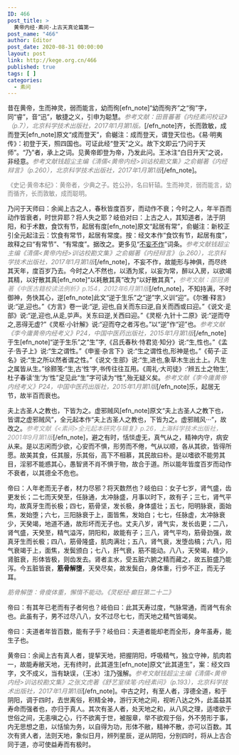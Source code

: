 ```yaml
---
ID: 466
post_title: >
  黄帝内经·素问·上古天真论篇第一
post_name: "466"
author: Editor
post_date: 2020-08-31 00:00:00
layout: post
link: http://kege.org.cn/466
published: true
tags: [ ]
categories:
  - 素问
---
```

昔在黄帝，生而神灵，弱而能言，幼而徇[efn_note]“幼而徇齐”之“徇”字，同“睿”，音“迅”，敏捷之义，引申为聪慧。<span style="color: #808080;"><em>参考文献：田晋蕃著《内经素问校证》（p.7），北京科学技术出版社，2017年1月第1版。</em></span>[/efn_note]齐，长而敦敏，成而登天[efn_note]原文“成而登天”，俞樾注：成而登天，谓登天位也。《易·明夷传》：初登于天，照四国也。可证此经“登天”之义。故下文即云“乃问于天师”。“乃”者，承上之词。见黄帝即登为帝，乃发此问。王冰注“白日升天”之说，非经意。<span style="color: #808080;"><em>参考文献钱超尘主编《清儒&lt;黄帝内经&gt;训诂校勘文集》之俞樾著《内经辩言》（p.260），北京科学技术出版社，2017年1月第1版</em></span>[/efn_note]。

<span style="font-size: 10pt; color: #808080;">《史记·黄帝本纪》：黄帝者，少典之子。姓公孙，名曰轩辕。生而神灵，弱而能言，幼而循齐，长而敦敏，成而聪明。</span>

乃问于天师曰：余闻上古之人，春秋皆度百岁，而动作不衰；今时之人，年半百而动作皆衰者，时世异耶？将人失之耶？岐伯对曰：上古之人，其知道者，法于阴阳，和于术数，食饮有节，起居有度[efn_note]原文“起居有常”，俞樾注：新校正引全元起注云：饮食有常节，起居有常度。按：经文本作“食饮有节，起居有度”，故释之曰“有常节”、“有常度”。据改之。更多见“<a href="http://kege.org.cn/encyclopedia/%e4%b8%8d%e5%a6%84%e4%b8%8d%e4%bd%9c">不妄不作</a>”词条。<span style="color: #808080;"><em>参考文献钱超尘主编《清儒&lt;黄帝内经&gt;训诂校勘文集》之俞樾著《内经辩言》（p.260），北京科学技术出版社，2017年1月第1版</em></span>[/efn_note]，不妄不作，故能形与神俱，而尽终其天年，度百岁乃去。今时之人不然也，以酒为浆，以妄为常，醉以入房，以欲竭其精，以好散其真[efn_note]“以耗散其真”改为“以好散其真”，<span style="color: #999999;"><em>参考文献：邵冠勇著《中医古籍校读法例析》p.154，2012年6月第1版</em></span>[/efn_note]，不知持满，不时御神，务快其心，逆[efn_note]此文“逆于生乐”之“逆”字,义训“迎”。《尔雅·释言》说:“逆,迎也。”《方言》卷一说:“逆, 迎也,自关而东曰逆,自关而西或曰迎。”《说文·辵部》说:“逆,迎也,从辵,屰声。关东曰逆,关西曰迎。”《灵枢·九针十二原》说:“逆而夺之,恶得无虚?”《灵枢·小针解》说:“迎而夺之者泻也。”以“逆”作“迎”也。<span style="color: #808080;"><em>参考文献《李今庸黄帝内经考义》P24，中国中医药出版社，2015年1月第1版</em></span>[/efn_note]于生[efn_note]“逆于生乐”之“生”字,《吕氏春秋·恃君览·知分》说:“生,性也。”《孟子·告子上》说:“生之谓性。”《申鉴·杂言下》说:“生之谓性也,形神是也。”《荀子·正名》说:“生之所以然者谓之性。”《说文·生部》说:“生,进也,象草木生出土上。凡生之属皆从生。”徐颢笺:“生,古‘性’字,书传往往互用。《周礼·大司徒》:‘辨五土之物生’,杜子春读‘生’为‘性”足见此“生”字可读为“性”,殆无疑义矣。<span style="color: #808080;"><em>参考文献《李今庸黄帝内经考义》P24，中国中医药出版社，2015年1月第1版</em></span>[/efn_note]乐，起居无节，故半百而衰也。

夫上古圣人之教也，下皆为之。虚邪贼风[efn_note]原文“夫上古圣人之教下也，皆谓之虚邪贼风”，全元起本作“夫上古圣人之教也，下皆为之。虚邪贼风···”，故改之。<span style="color: #999999;"><em>参考文献《&lt;素问&gt;全元起本研究与辑复》p.26，上海科学技术出版社，2001年9月第1版</em></span>[/efn_note]，避之有时，恬惔虚无，真气从之，精神内守，病安从来。是以志闲而少欲，心安而不惧，形劳而不倦，气从以顺，各从其欲，皆得所愿。故美其食，任其服，乐其俗，高下不相慕，其民故曰朴。是以嗜欲不能劳其目，淫邪不能惑其心，愚智贤不肖不惧于物，故合于道。所以能年皆度百岁而动作不衰者，以其德全不危也。

帝曰：人年老而无子者，材力尽邪？将天数然也？岐伯曰：女子七岁，肾气盛，齿更发长；二七而天癸至，任脉通，太冲脉盛，月事以时下，故有子；三七，肾气平均，故真牙生而长极；四七，筋骨坚，发长极，身体盛壮；五七，阳明脉衰，面始焦，发始堕；六七，三阳脉衰于上，面皆焦，发始白；七七，任脉虚，太冲脉衰少，天癸竭，地道不通，故形坏而无子也。丈夫八岁，肾气实，发长齿更；二八，肾气盛，天癸至，精气溢泻，阴阳和，故能有子；三八，肾气平均，筋骨劲强，故真牙生而长极；四八，筋骨隆盛，肌肉满壮；五八，肾气衰，发堕齿槁；六八，阳气衰竭于上，面焦，发鬓颁白；七八，肝气衰，筋不能动。八八，天癸竭，精少，肾脏衰，形体皆极，则齿发去。肾者主水，受五脏六腑之精而藏之，故五脏盛乃能泻。今五脏皆衰，<strong>筋骨解堕</strong>，天癸尽矣，故发鬓白，身体重，行步不正，而无子耳。

<span style="color: #808080;"><em>筋骨解堕：骨痠体重，懈惰不能动。《灵枢经·癫狂第二十二》</em></span>

帝曰：有其年已老而有子者何也？岐伯曰：此其天寿过度，气脉常通，而肾气有余也。此虽有子，男不过尽八八，女不过尽七七，而天地之精气皆竭矣。

帝曰：夫道者年皆百数，能有子乎？岐伯曰：夫道者能却老而全形，身年虽寿，能生子也。

黄帝曰：余闻上古有真人者，提挈天地，把握阴阳，呼吸精气，独立守神，肌肉若一，故能寿敝天地，无有终时，此其道生[efn_note]原文“此其道生”，案：经文四字，文不成义，当有缺误，（王冰）注乃强解。<span style="color: #808080;"><em>参考文献钱超尘主编《清儒&lt;黄帝内经&gt;训诂校勘文集》之张文虎著《舒艺室续笔·内经素问》（p.193），北京科学技术出版社，2017年1月第1版</em></span>[/efn_note]。中古之时，有至人者，淳德全道，和于阴阳，调于四时，去世离俗，积精全神，游行天地之间，视听八达之外，此盖益其寿命而强者也，亦归于真人。其次有圣人者，处天地之和，从八风之理，适嗜欲于世俗之间，无恚嗔之心，行不欲离于世，被服章，举不欲观于俗，外不劳形于事，内无思想之患，以恬愉为务，以自得为功，形体不敝，精神不散，亦可以百数。其次有贤人者，法则天地，象似日月，辨列星辰，逆从阴阳，分别四时，将从上古合同于道，亦可使益寿而有极时。